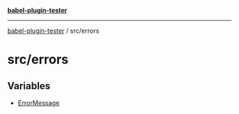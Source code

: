 [**babel-plugin-tester**](../../README.md)

***

[babel-plugin-tester](../../README.md) / src/errors

# src/errors

## Variables

- [ErrorMessage](variables/ErrorMessage.md)
